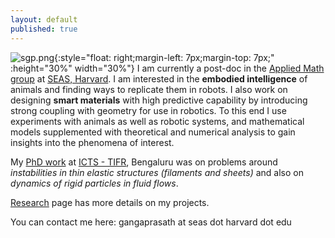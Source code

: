 ```yaml
---
layout: default
published: true
---
```

<!--![gangaprasath.jpg]({{site.baseurl}}/gangaprasath.jpg){:style="float: right;margin-left: 7px;margin-top: 7px;" :height="30%" width="30%"}-->
![sgp.png]({{site.baseurl}}/sgp.png){:style="float: right;margin-left: 7px;margin-top: 7px;" :height="30%" width="30%"} I am currently a post-doc in the [Applied Math group](https://www.seas.harvard.edu/softmat/index.html) at [SEAS, Harvard](https://seas.harvard.edu/). I am interested in the **embodied intelligence** of animals and finding ways to replicate them in robots. I also work on designing **smart materials** with high predictive capability by introducing strong coupling with geometry for use in robotics. To this end I use experiments with animals as well as robotic systems, and mathematical models supplemented with theoretical and numerical analysis to gain insights into the phenomena of interest.

My [PhD work](https://drive.google.com/file/d/18Jo4n4aU79etWbhs4fPXq2DOnauR8BoI/view?usp=sharing) at [ICTS - TIFR](https://www.icts.res.in), Bengaluru was on problems around _instabilities in thin elastic structures (filaments and sheets)_ and also on _dynamics of rigid particles in fluid flows_.

[Research](./research) page has more details on my projects.

<!--They can broadly be described as follows:

**Elasticity and geometry**

Small displacement theories in elasticity have become textbook material but the coupling of geometry in these theories is weak. Large deformation and geometry bring in fascinating new facets to material behaviour which can then be leveraged for desirable behaviour. These are relevant in phenomena ranging from differential growth problems in nature, micro-organismic motility, micro-fluidic parcelling of liquid droplets to movement of crop and tree canopies in wind. I look at these instabilities through table top experiments and theory.

**Hydrodynamics of particles**

Particles suspended in fluids are ubiquitous, examples include colloidal suspension, phytoplankton motion in ocean, suspended particulate matter in the atmosphere and collection of droplets inside clouds. The paramount hurdle in understanding the dynamics of these particles comes from the complicated nature of the governing equation (Maxey-Riley equations). I am interested in finding new ways to solve them without any ad-hoc approximations.-->

You can contact me here: gangaprasath at seas dot harvard dot edu
